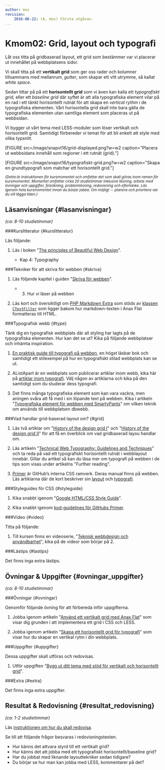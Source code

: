 ```yaml
---
author: mos
revision:
    2016-06-22: (A, mos) Första utgåvan.
...
```

Kmom02: Grid, layout och typografi
====================================

Låt oss titta på gridbaserad layout, ett grid som bestämmer var vi placerar ut innehållet på webbplatsens sidor.

Vi skall titta på ett **vertikalt grid** som ger oss rader och kolumner tillsammans med mellanrum¸ *gutter*, som skapar ett vitt utrymme, så kallat *white space*.

Sedan tittar på på ett **horisontellt grid** som vi även kan kalla ett *typografiskt grid*, eller ett *baseline grid* där syftet är att alla typografiska element vilar på en rad i ett tänkt horisontellt rutnät för att skapa en *vertical rythm* i de typografiska elementen. Vårt horisontella grid skall inte bara gälla de typografiska elementen utan samtliga element som placeras ut på webbsidan.

Vi bygger ut vårt tema med LESS-moduler som löser vertikalt och horisontellt grid. Samtidigt förbereder vi temat för att bli enkelt att style med olika typsnitt.



<!--more-->

[FIGURE src=/image/snapvt16/grid-displayed.png?w=w2 caption="Placera ut webbsidans innehåll som regioner i ett rutnät (grid)."]

[FIGURE src=/image/snapvt16/typografiskt-grid.png?w=w2 caption="Skapa en grundtypografi som matchar ett horisontellt grid."]

<small>*(Detta är instruktionen för kursmomentet och omfattar det som skall göras inom ramen för kursmomentet. Momentet omfattar cirka 20 studietimmar inklusive läsning, arbete med övningar och uppgifter, felsökning, problemlösning, redovisning och eftertanke. Läs igenom hela kursmomentet innan du börjar jobba. Om möjligt -- planera och prioritera var du vill lägga tiden.)*</small>



Läsanvisningar  {#lasanvisningar}
---------------------------------

*(ca: 8-10 studietimmar)*


###Kurslitteratur  {#kurslitteratur}

Läs följande:

1. Läs i boken "[The principles of Beautiful Web Design](kunskap/boken-the-principles-of-beautiful-web-design)".

    * Kap 4: Typography



###Tekniker för att skriva för webben {#skriva}

1. Läs följande kapitel i guiden "[Skriva för webben](https://www.iis.se/lar-dig-mer/guider/hur-man-skriver-for-webben/)".

    * 3. Hur vi läser på webben

1. Läs kort och översiktligt om [PHP Markdown Extra](https://michelf.ca/projects/php-markdown/extra/) som stöds av [klassen `CTextFilter`](https://github.com/mosbth/ctextfilter) som ligger bakom hur markdown-texten i Anax Flat formatteras till HTML.



###Typografisk webb {#type}

Tänk dig en typografisk webbplats där all styling har lagts på de typografiska elementen. Hur kan det se ut? Kika på följande webbplatser och inhämta inspiration.

1. [En praktisk guide till typografi på webben](http://webtypography.net/), en högst läsbar bok och samtidigt ett stilexempel på hur en typografiskt stilad webbplats kan se ut.

1. AListApart är en webbplats som publicerar artiklar inom webb, kika här på [artiklar inom typografi](http://alistapart.com/topic/typography-web-fonts). Välj någon av artiklarna och kika på den samtidigt som du studerar dess typografi. 

1. Det finns många typografiska element som kan vara vackra, men aningen svåra att få med i sin löpande text på webben. Kika i artikeln "[Typografiska element för webben med SmartyPants](coachen/typografiska-element-med-smartypants)" om vilken teknik om används till webbplatsen dbwebb.



###Vad handlar grid-baserad layout om? {#grid}

1. Läs två artiklar om "[History of the design grid I](https://99designs.com/blog/tips/history-of-the-grid-part-1/)" och "[History of the design grid II](https://blog.99cluster.com/blog/tips/history-of-the-grid-part-2/)" för att få en överblick om vad gridbaserad layou handlar om.

1. Läs artikeln "[Technical Web Typography: Guidelines and Techniques](http://coding.smashingmagazine.com/2011/03/14/technical-web-typography-guidelines-and-techniques/)" och ta reda på vad ett typografiskt horisontellt rutnät i webblayout innebär. Gillar du artikel så kan du läsa mer om typografi på webben i de tips som visas under artikelns "Further reading".

1. [Primer](http://primercss.io/) är GitHub’s interna CSS ramverk. Deras manual finns på webben. Läs artiklarna där de kort beskriver sin [layout](http://primercss.io/layout/) och [typografi](http://primercss.io/type/).



###Styleguides för CSS {#styleguide}

1. Kika snabbt igenom "[Google HTML/CSS Style Guide](https://google.github.io/styleguide/htmlcssguide.xml)".

1. Kika snabbt igenom [kod-guidelines för GitHubs Primer](http://primercss.io/guidelines/).



###Video  {#video}

Titta på följande:

1. Till kursen finns en videoserie, "[Teknisk webbdesign och användbarhet](https://www.youtube.com/playlist?list=PLKtP9l5q3ce93K_FQtlmz2rcaR_BaKIET)", kika på de videor som börjar på 2.



###Lästips {#lastips}

Det finns inga extra lästips.



Övningar & Uppgifter  {#ovningar_uppgifter}
-------------------------------------------

*(ca: 8-10 studietimmar)*



###Övningar {#ovningar}

Genomför följande övning för att förbereda inför uppgifterna.

1. Jobba igenom artikeln "[Använd ett vertikalt grid med Anax Flat](kunskap/anvand-vertikalt-grid-med-anax-flat)" som visar dig grunden i att implementera ett grid i CSS och LESS.

1. Jobba igenom artikeln "[Skapa ett horisontellt grid för typografi](kunskap/skapa-ett-horisontellt-grid-for-typografi)" som visar hur du skapar en vertikal rytm i din webbplats.



###Uppgifter {#uppgifter}

Dessa uppgifter skall utföras och redovisas.

1. Utför uppgiften "[Bygg ut ditt tema med stöd för vertikalt och horisontellt grid](uppgift/me-sida-med-grid)".



###Extra {#extra}

Det finns inga extra uppgifter.



Resultat & Redovisning  {#resultat_redovisning}
-----------------------------------------------

*(ca: 1-2 studietimmar)*

Läs [instruktionen om hur du skall redovisa](design/redovisa).

Se till att följande frågor besvaras i redovisningstexten.

* Hur känns det attvara styrd till ett vertikalt grid?
* Hur känns det att jobba med ett typografiskt horisontellt/baseline grid?
* Har du jobbat med liknande layouttekniker sedan tidigare?
* Du börjar se hur man kan jobba med LESS, kommentarer på det?
